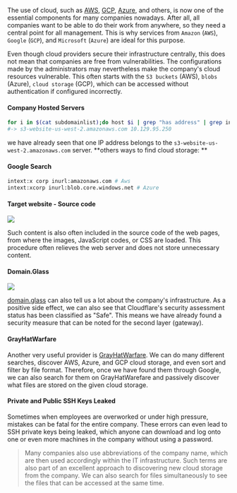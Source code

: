The use of cloud, such as [AWS](https://aws.amazon.com/), [GCP](https://cloud.google.com/), [Azure](https://azure.microsoft.com/en-us/), and others, is now one of the essential components for many companies nowadays. After all, all companies want to be able to do their work from anywhere, so they need a central point for all management. This is why services from `Amazon` (`AWS`), `Google` (`GCP`), and `Microsoft` (`Azure`) are ideal for this purpose.

Even though cloud providers secure their infrastructure centrally, this does not mean that companies are free from vulnerabilities. The configurations made by the administrators may nevertheless make the company's cloud resources vulnerable. This often starts with the `S3 buckets` (AWS), `blobs` (Azure), `cloud storage` (GCP), which can be accessed without authentication if configured incorrectly.

#### Company Hosted Servers
```bash
for i in $(cat subdomainlist);do host $i | grep "has address" | grep inlanefreight.com | cut -d" " -f1,4;done
#-> s3-website-us-west-2.amazonaws.com 10.129.95.250
```
we have already seen that one IP address belongs to the `s3-website-us-west-2.amazonaws.com` server.
**others ways to find cloud storage: **
#### Google Search
```bash
intext:x corp inurl:amazonaws.com # Aws
intext:xcorp inurl:blob.core.windows.net # Azure
```

#### Target website - Source code 
![](https://academy.hackthebox.com/storage/modules/112/cloud3.png)

Such content is also often included in the source code of the web pages, from where the images, JavaScript codes, or CSS are loaded. This procedure often relieves the web server and does not store unnecessary content.
#### Domain.Glass 
![](https://academy.hackthebox.com/storage/modules/112/cloud1.png)

[domain.glass](https://domain.glass) can also tell us a lot about the company's infrastructure. As a positive side effect, we can also see that Cloudflare's security assessment status has been classified as "Safe". This means we have already found a security measure that can be noted for the second layer (gateway).
#### GrayHatWarfare 
Another very useful provider is [GrayHatWarfare](https://buckets.grayhatwarfare.com). We can do many different searches, discover AWS, Azure, and GCP cloud storage, and even sort and filter by file format. Therefore, once we have found them through Google, we can also search for them on GrayHatWarefare and passively discover what files are stored on the given cloud storage.
#### Private and Public SSH Keys Leaked
Sometimes when employees are overworked or under high pressure, mistakes can be fatal for the entire company. These errors can even lead to SSH private keys being leaked, which anyone can download and log onto one or even more machines in the company without using a password.

>Many companies also use abbreviations of the company name, which are then used accordingly within the IT infrastructure. Such terms are also part of an excellent approach to discovering new cloud storage from the company. We can also search for files simultaneously to see the files that can be accessed at the same time.